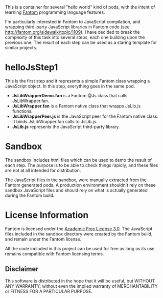 This is a container for several "hello world" kind of pods, with the intent of 
learning [Fantom](http://fantom.org) programming language features.

I'm particularly interested in Fantom to JavaScript compilation, and wrapping 
third-party JavaScript libraries in Fantom code 
(see http://fantom.org/sidewalk/topic/1109). I have decided to break the 
complexity of this task into several steps, each one building upon the 
previous one. The result of each step can be used as a staring template for 
similar  projects.

helloJsStep1
============

This is the first step and it represents a simple Fantom class wrapping a 
JavaScript object. In this step, everything goes in the same pod.

- **JsLibWrapperDemo.fan** is a Fantom @Js class that calls JsLibWrapper.fan.
- **JsLibWrapper.fan** is a Fantom native class that wrapps JsLib.js functions.
- **JsLibWrapperPeer.js** is the JavaScript peer for the Fantom native class. 
It binds JsLibWrapper.fan calls to JsLib.js.
- **JsLib.js** represents the JavaScript third-party library.

Sandbox
=======

The sandbox includes html files which can be used to demo the result of each 
step. The purpose is to be able to check things rapidly, and these files are not
 at all intended for distribution.

The JavaScript files in the sandbox, were manually extracted from the Fantom 
generated pods. A production environment shouldn't rely on these sandbox 
JavaScript files and should rely on what is actually generated during the Fantom
 build.
 
License Information
===================

Fantom is licensed under the [Academic Free License 3.0](http://fantom.org/doc/docIntro/License.html). The JavaScript files included in 
the sandbox directory were created by the Fantom build, and remain under the Fantom license.

All the code included in this project can be used for free as long as its use 
remains compatible with Fantom licensing terms.

Disclaimer
----------

This software is distributed in the hope that it will be useful,
but WITHOUT ANY WARRANTY; without even the implied warranty of
MERCHANTABILITY or FITNESS FOR A PARTICULAR PURPOSE.



